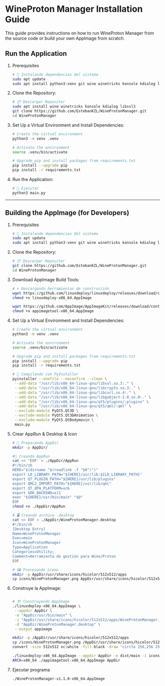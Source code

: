 # WineProton Manager Installation Guide

This guide provides instructions on how to run WineProton Manager from the source code or build your own AppImage from scratch.

## Run the Application

1. Prerequisites
   ```bash
   # 🔧 Instalando dependencias del sistema
   sudo apt update
   sudo apt install python3-venv git wine winetricks konsole kdialog libssl3

2. Clone the Repository:
   ```bash
   # 📦 Descargar Repositor
   sudo apt install wine winetricks konsole kdialog libssl3
   git clone https://github.com/EstebanKZL/WineProtonManager.git
   cd WineProtonManager

3. Set Up a Virtual Environment and Install Dependencies:
   ```bash
   # Create the virtual environment
   python3 -m venv .venv
   
   # Activate the environment
   source .venv/bin/activate
   
   # Upgrade pip and install packages from requirements.txt
   pip install --upgrade pip
   pip install -r requirements.txt

3. Run the Application:

   ```bash
   # 🏃 Ejecutar
   python3 main.py

---

## Building the AppImage (for Developers)

1. Prerequisites
   ```bash
   # 🔧 Instalando dependencias del sistema
   sudo apt update
   sudo apt install python3-venv git wine winetricks konsole kdialog libssl3 imagemagick

2. Clone the Repository:

   ```bash
   # 📦 Descargar Repositor
   git clone https://github.com/EstebanKZL/WineProtonManager.git
   cd WineProtonManager
   
3. Download AppImage Build Tools:

   ```bash
   # ⬇️ Descargando herramientas de construcción
   wget https://github.com/linuxdeploy/linuxdeploy/releases/download/continuous/linuxdeploy-x86_64.AppImage
   chmod +x linuxdeploy-x86_64.AppImage
   
   wget https://github.com/AppImage/AppImageKit/releases/download/continuous/appimagetool-x86_64.AppImage
   chmod +x appimagetool-x86_64.AppImage

3. Set Up a Virtual Environment and Install Dependencies:
   ```bash
   # Create the virtual environment
   python3 -m venv .venv
   
   # Activate the environment
   source .venv/bin/activate
   
   # Upgrade pip and install packages from requirements.txt
   pip install --upgrade pip
   pip install -r requirements.txt

   # 🔨 Compilando con PyInstaller
   pyinstaller --onefile --noconfirm --clean \
    --add-data "/usr/lib/x86_64-linux-gnu/libssl.so.3:." \
    --add-data "/usr/lib/x86_64-linux-gnu/libcrypto.so.3:." \
    --add-data "/usr/lib/x86_64-linux-gnu/libcurl.so.4:." \
    --add-data "/usr/lib/x86_64-linux-gnu/libgobject-2.0.so.0:." \
    --add-data "/usr/lib/x86_64-linux-gnu/qt5/plugins/:plugins" \
    --add-data "/usr/lib/x86_64-linux-gnu/qt5/qml/:qml" \
    --exclude-module PyQt5.Qt3D \
    --exclude-module PyQt5.Qt3DAnimation \
    --exclude-module PyQt5.QtBodymovin \
    main.py
   
2. Crear AppRun & Desktop & Icon
   ```bash
   # 📁 Preparando AppDir
   mkdir -p AppDir/

   #🏃 Creando AppRun
   cat << 'EOF' > ./AppDir/AppRun
   #!/bin/sh
   HERE="$(dirname "$(readlink -f "$0")")"
   export LD_LIBRARY_PATH="${HERE}/usr/lib:${LD_LIBRARY_PATH}"
   export QT_PLUGIN_PATH="${HERE}/usr/lib/plugins"
   export QML2_IMPORT_PATH="${HERE}/usr/lib/qml"
   export QT_QPA_PLATFORM=xcb
   export GDK_BACKEND=x11
   exec "${HERE}/usr/bin/main" "$@"
   EOF
   chmod +x ./AppDir/AppRun

   # 🖥️ Creando archivo .desktop
   cat << EOF > ./AppDir/WineProtonManager.desktop
   #!/bin/sh
   [Desktop Entry]
   Name=WineProtonManager
   Exec=main
   Icon=WineProtonManager
   Type=Application
   Categories=Utility;
   Comment=Herramienta de gestión para Wine/Proton
   EOF

   # 🖼️ Procesando icono
   mkdir -p AppDir/usr/share/icons/hicolor/512x512/apps
   cp icons/WineProtonManager.png AppDir/usr/share/icons/hicolor/512x512/apps/WineProtonManager.png
   
3. Construye la AppImage:

   ```bash

   # 🏗️ Construyendo AppImage
   ./linuxdeploy-x86_64.AppImage \
    --appdir AppDir \
    -e "AppDir/usr/bin/main" \
    -i "AppDir/usr/share/icons/hicolor/512x512/apps/WineProtonManager.png" \
    -d "AppDir/WineProtonManager.desktop" \
    --output appimage

   mkdir -p /AppDir/usr/share/icons/hicolor/512x512/apps
   cp /icons/WineProtonManager.png /AppDir/usr/share/icons/hicolor/512x512/apps/WineProtonManager.png
   convert -size 512x512 xc:white -fill black -draw "circle 256,256 256,50" /AppDir/usr/share/icons/hicolor/512x512/apps/WineProtonManager.png
   
   ./linuxdeploy-x86_64.AppImage --appdir AppDir -e dist/main -i icons/WineProtonManager.png -d AppDir/WineProtonManager.desktop
   ARCH=x86_64 ./appimagetool-x86_64.AppImage AppDir

4. Ejecutar programa
   
   ```bash
   ./WineProtonManager-v1.1.0-x86_64.AppImage
